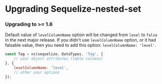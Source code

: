 # Upgrading Sequelize-nested-set

### Upgrading to >= 1.6

Default value of `levelColumnName` option will be changed from `level` to `false` in the next major release.
If you didn't use `levelColumnName` option, or it had falsable value, then you need to add this option: `levelColumnName: 'level'`.

```javascript
const Tag = ns(sequelize, DataTypes, 'Tag', {
    // your object attributes (table columns)
}, {
    levelColumnName: 'level',
    // other your options
});
```
